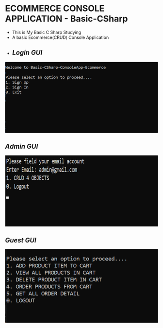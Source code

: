 # ECOMMERCE CONSOLE APPLICATION - Basic-CSharp 
- This is My Basic C Sharp Studying
- A basic Ecommerce(CRUD) Console Application
- ## *Login GUI*
![](https://github.com/AnhTranThe/Basic-CSharp/blob/6955d6f00abb5dc8207f4a0b74a50c5e8a86593e/Basic-CSharp/Picture/Preview_LogIn.png)
## *Admin GUI*
![](https://github.com/AnhTranThe/Basic-CSharp/blob/6955d6f00abb5dc8207f4a0b74a50c5e8a86593e/Basic-CSharp/Picture/Preview_Admin.png)

## *Guest GUI*
![](https://github.com/AnhTranThe/Basic-CSharp/blob/main/Basic-CSharp/Picture/Preview_Guest.png)
